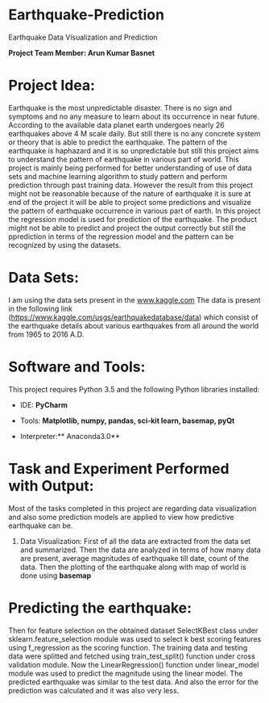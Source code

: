 # Earthquake-Prediction
Earthquake Data Visualization and Prediction

**Project Team Member: Arun Kumar Basnet**

  # **Project Idea:**
Earthquake is the most unpredictable disaster. There is no sign and symptoms and no any measure
to learn about its occurrence in near future. According to the available data planet earth undergoes
nearly 26 earthquakes above 4 M scale daily. But still there is no any concrete system or theory that
is able to predict the earthquake. The pattern of the earthquake is haphazard and it is so
unpredictable but still this project aims to understand the pattern of earthquake in various part of
world. This project is mainly being performed for better understanding of use of data sets and
machine learning algorithm to study pattern and perform prediction through past training data.
However the result from this project might not be reasonable because of the nature of earthquake it
is sure at end of the project it will be able to project some predictions and visualize the pattern of
earthquake occurrence in various part of earth.
In this project the regression model is used for prediction of the earthquake. The product might not
be able to predict and project the output correctly but still the pprediction in terms of the regression
model and the pattern can be recognized by using the datasets.


 # **Data Sets:**
I am using the data sets present in the www.kaggle.com
The data is present in the following link (https://www.kaggle.com/usgs/earthquakedatabase/data)
which consist of the earthquake details about various earthquakes from all around
the world from 1965 to 2016 A.D. 

# **Software and Tools:**
This project requires Python 3.5 and the following Python libraries installed:
      

-  IDE: **PyCharm**


       

- Tools: **Matplotlib, numpy, pandas, sci-kit learn, basemap, pyQt**

       

- Interpreter:** Anaconda3.0**

#  **Task and Experiment Performed with Output:**
Most of the tasks completed in this project are regarding data visualization and also some
prediction models are applied to view how predictive earthquake can be.
1. Data Visualization:
First of all the data are extracted from the data set and summarized. Then the data are
analyzed in terms of how many data are present, average magnitudes of earthquake till
date, count of the data. Then the plotting of the earthquake along with map of world is done
using **basemap**


# **Predicting the earthquake:**
Then for feature selection on the obtained dataset SelectKBest class under sklearn.feature_selection
module was used to select k best scoring features using f_regression as the scoring function. The
training data and testing data were splitted and fetched using train_test_split() function under cross
validation module. Now the LinearRegression() function under linear_model module was used to
predict the magnitude using the linear model. The predicted earthquake was similar to the test data.
And also the error for the prediction was calculated and it was also very less.

